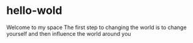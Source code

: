 # hello-wold
Welcome to my space
The first step to changing the world is to change yourself and then influence the world around you
